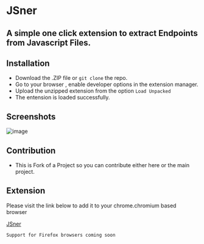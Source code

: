 # JSner
## A simple one click extension to extract Endpoints from Javascript Files. 

## Installation 
- Download the .ZIP file or `git clone` the repo.
- Go to your browser , enable developer options in the extension manager.
- Upload the unzipped extension from the option `Load Unpacked`
- The entension is loaded successfully.

## Screenshots 
![image](https://github.com/user-attachments/assets/3d07f6b9-abe9-40a1-95ed-df5d0b4ae834)

## Contribution 
- This is Fork of a Project so you can contribute either here or the main project.

## Extension
Please visit the link below to add it to your chrome.chromium based browser

[JSner](https://chromewebstore.google.com/detail/JSner/gkmpnokjlhmbhppemigkhcddiiigjmcc)

`Support for Firefox browsers coming soon` 
